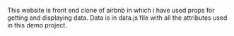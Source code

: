 This website is front end clone of airbnb in which i have used props for getting and displaying data.
Data is in data.js file with all the attributes used in this demo project.

